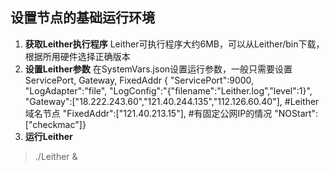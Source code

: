 ## 设置节点的基础运行环境
1. **获取Leither执行程序**
Leither可执行程序大约6MB，可以从Leither/bin下载，根据所用硬件选择正确版本
2. **设置Leither参数**
在SystemVars.json设置运行参数，一般只需要设置ServicePort, Gateway, FixedAddr
{ "ServicePort":9000,
  "LogAdapter":"file",
  "LogConfig":"{\"filename\":\"Leither.log\",\"level\":1}",
  "Gateway":["18.222.243.60","121.40.244.135","112.126.60.40"],   #Leither域名节点
  "FixedAddr":["121.40.213.15"],        #有固定公网IP的情况
  "NOStart":["checkmac"]}
3. **运行Leither**
> ./Leither &
